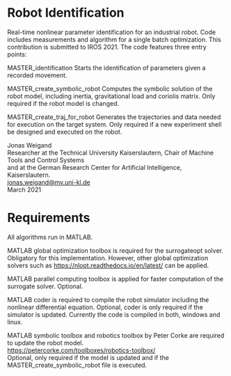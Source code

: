 # Robot Identification
Real-time nonlinear parameter identification for an industrial robot. Code includes measurements and algorithm for a single batch optimization.
This contribution is submitted to IROS 2021. The code features three entry points:

MASTER_identification 
Starts the identification of parameters given a recorded movement.

MASTER_create_symbolic_robot 
Computes the symbolic solution of the robot model, including inertia, gravitational load and coriolis matrix.
Only required if the robot model is changed.

MASTER_create_traj_for_robot 
Generates the trajectories and data needed for execution on the target system.
Only required if a new experiment shell be designed and executed on the robot.

Jonas Weigand \
Researcher at the Technical University Kaiserslautern, Chair of Machine Tools and Control Systems\
and at the German Research Center for Artificial Intelligence, Kaiserslautern.\
jonas.weigand@mv.uni-kl.de\
March 2021

# Requirements
All algorithms run in MATLAB.

MATLAB global optimization toolbox is required for the surrogateopt solver. Obligatory for this implementation. 
However, other global optimization solvers such as https://nlopt.readthedocs.io/en/latest/ can be applied.

MATLAB parallel computing toolbox is applied for faster computation of the surrogate solver. Optional.

MATLAB coder is required to compile the robot simulator including the nonlinear differential equation. 
Optional, coder is only required if the simulator is updated.
Currently the code is compiled in both, windows and linux.

MATLAB symbolic toolbox and robotics toolbox by Peter Corke are required to update the robot model.\
https://petercorke.com/toolboxes/robotics-toolbox/ \
Optional, only required if the model is updated and if the MASTER_create_symbolic_robot file is executed.
